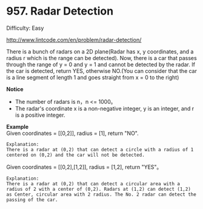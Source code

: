 # 957. Radar Detection

Difficulty: Easy

http://www.lintcode.com/en/problem/radar-detection/

There is a bunch of radars on a 2D plane(Radar has x, y coordinates, and a radius r which is the range can be detected). Now, there is a car that passes through the range of y = 0 and y = 1 and cannot be detected by the radar. If the car is detected, return YES, otherwise NO.(You can consider that the car is a line segment of length 1 and goes straight from x = 0 to the right)

**Notice**  
* The number of radars is n，n <= 1000。
* The radar's coordinate x is a non-negative integer, y is an integer, and r is a positive integer.

**Example**  
Given coordinates = [[0,2]], radius = [1], return "NO".
```
Explanation:
There is a radar at (0,2) that can detect a circle with a radius of 1 centered on (0,2) and the car will not be detected.
```
Given coordinates = [[0,2],[1,2]], radius = [1,2], return "YES"。
```
Explanation:
There is a radar at (0,2) that can detect a circular area with a radius of 2 with a center of (0,2). Radars at (1,2) can detect (1,2) as Center, circular area with 2 radius. The No. 2 radar can detect the passing of the car.
```
